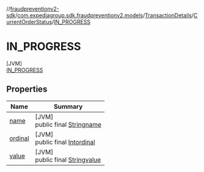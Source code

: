 //[fraudpreventionv2-sdk](../../../../../index.md)/[com.expediagroup.sdk.fraudpreventionv2.models](../../../index.md)/[TransactionDetails](../../index.md)/[CurrentOrderStatus](../index.md)/[IN_PROGRESS](index.md)

# IN_PROGRESS

[JVM]\
[IN_PROGRESS](index.md)

## Properties

| Name | Summary |
|---|---|
| [name](../../../-verification-type/_3_-d-s/index.md#-372974862%2FProperties%2F-173342751) | [JVM]<br>public final [String](https://kotlinlang.org/api/latest/jvm/stdlib/kotlin/-string/index.html)[name](../../../-verification-type/_3_-d-s/index.md#-372974862%2FProperties%2F-173342751) |
| [ordinal](../../../-verification-type/_3_-d-s/index.md#-739389684%2FProperties%2F-173342751) | [JVM]<br>public final [Int](https://kotlinlang.org/api/latest/jvm/stdlib/kotlin/-int/index.html)[ordinal](../../../-verification-type/_3_-d-s/index.md#-739389684%2FProperties%2F-173342751) |
| [value](../-c-o-m-p-l-e-t-e-d/index.md#2097472039%2FProperties%2F-173342751) | [JVM]<br>public final [String](https://kotlinlang.org/api/latest/jvm/stdlib/kotlin/-string/index.html)[value](../-c-o-m-p-l-e-t-e-d/index.md#2097472039%2FProperties%2F-173342751) |
